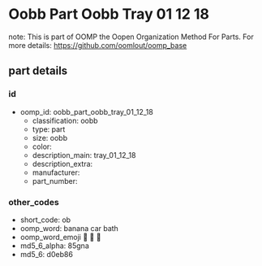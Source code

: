 # Oobb Part Oobb Tray 01 12 18  

note: This is part of OOMP the Oopen Organization Method For Parts. For more details: https://github.com/oomlout/oomp_base

##  part details





### id
* oomp_id: oobb_part_oobb_tray_01_12_18
  * classification: oobb
  * type: part
  * size: oobb
  * color: 
  * description_main: tray_01_12_18
  * description_extra: 
  * manufacturer: 
  * part_number: 

### other_codes
* short_code: ob
* oomp_word: banana car bath
* oomp_word_emoji :banana: :car: :bath:
* md5_6_alpha: 85gna
* md5_6: d0eb86